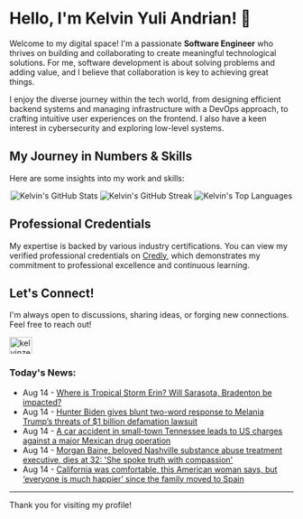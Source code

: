 # Hello, I'm Kelvin Yuli Andrian! 👋

Welcome to my digital space! I'm a passionate **Software Engineer** who thrives on building and collaborating to create meaningful technological solutions. For me, software development is about solving problems and adding value, and I believe that collaboration is key to achieving great things.

I enjoy the diverse journey within the tech world, from designing efficient backend systems and managing infrastructure with a DevOps approach, to crafting intuitive user experiences on the frontend. I also have a keen interest in cybersecurity and exploring low-level systems.

## My Journey in Numbers & Skills

Here are some insights into my work and skills:

<p align="center">
  <img src="https://github-readme-stats.vercel.app/api?username=kelvinzer0&show_icons=true&theme=radical" alt="Kelvin's GitHub Stats" />
  <img src="https://github-readme-streak-stats.herokuapp.com/?user=kelvinzer0&theme=radical" alt="Kelvin's GitHub Streak" />
  <img src="https://github-readme-stats.vercel.app/api/top-langs/?username=kelvinzer0&layout=compact&theme=radical" alt="Kelvin's Top Languages" />
</p>

## Professional Credentials

My expertise is backed by various industry certifications. You can view my verified professional credentials on [Credly](https://www.credly.com/users/kelvin-yuli-andrian/badges), which demonstrates my commitment to professional excellence and continuous learning.

## Let's Connect!

I'm always open to discussions, sharing ideas, or forging new connections. Feel free to reach out!

<p align="left">
    <a href="https://linkedin.com/in/kelvinzero" target="blank"><img align="center" src="https://cdn.jsdelivr.net/npm/simple-icons@3.0.1/icons/linkedin.svg" alt="kelvinzero" height="30" width="40" /></a>
</p>

### Today's News:

<!-- feed start -->
- Aug 14 - [Where is Tropical Storm Erin? Will Sarasota, Bradenton be impacted?](https://www.yahoo.com/news/articles/where-tropical-storm-erin-sarasota-151614984.html)
- Aug 14 - [Hunter Biden gives blunt two-word response to Melania Trump’s threats of $1 billion defamation lawsuit](https://www.yahoo.com/news/articles/melania-trump-threatens-hunter-biden-101348958.html)
- Aug 14 - [A car accident in small-town Tennessee leads to US charges against a major Mexican drug operation](https://www.yahoo.com/news/articles/car-accident-small-town-tennessee-145645027.html)
- Aug 14 - [Morgan Baine, beloved Nashville substance abuse treatment executive, dies at 32: 'She spoke truth with compassion'](https://www.yahoo.com/lifestyle/articles/morgan-baine-beloved-nashville-substance-143802365.html)
- Aug 14 - [California was comfortable, this American woman says, but ‘everyone is much happier’ since the family moved to Spain](https://www.yahoo.com/lifestyle/articles/california-comfortable-american-woman-says-120903818.html)
<!-- feed end -->

---

Thank you for visiting my profile!